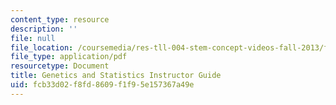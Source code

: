 ```yaml
---
content_type: resource
description: ''
file: null
file_location: /coursemedia/res-tll-004-stem-concept-videos-fall-2013/fcb33d02f8fd8609f1f95e157367a49e_MITRES_TLL-004F13_Gntcs_IG.pdf
file_type: application/pdf
resourcetype: Document
title: Genetics and Statistics Instructor Guide
uid: fcb33d02-f8fd-8609-f1f9-5e157367a49e
---
```

